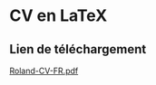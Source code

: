 # CV en LaTeX

## Lien de téléchargement
[Roland-CV-FR.pdf](https://github.com/RakanAD/AR-Prototype/files/11250128/Roland_CV_FR.pdf)
